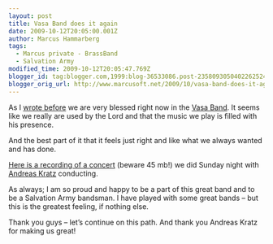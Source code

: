 ```yaml
---
layout: post
title: Vasa Band does it again
date: 2009-10-12T20:05:00.001Z
author: Marcus Hammarberg
tags:
  - Marcus private - BrassBand
  - Salvation Army
modified_time: 2009-10-12T20:05:47.769Z
blogger_id: tag:blogger.com,1999:blog-36533086.post-2358093050402262524
blogger_orig_url: http://www.marcusoft.net/2009/10/vasa-band-does-it-again.html
---
```



As I <a
href="http://www.marcusoft.net/2009/09/vasa-band-and-saturday-night-success.html"
target="_blank">wrote before</a> we are very blessed right now in the
<a href="http://www.vasaband.se" target="_blank">Vasa Band</a>. It seems
like we really are used by the Lord and that the music we play is filled
with his presence.

And the best part of it that it feels just right and like what we always
wanted and has done.

<a href="http://dl.getdropbox.com/u/2408484/VasaBand091011.zip"
target="_blank">Here is a recording of a concert</a> (beware 45 mb!) we
did Sunday night with
<a href="http://www.windcorpbrassband.se/members/andreas_k.html"
target="_blank">Andreas Kratz</a> conducting.

As always; I am so proud and happy to be a part of this great band and
to be a Salvation Army bandsman. I have played with some great bands –
but this is the greatest feeling, if nothing else.

Thank you guys – let’s continue on this path. And thank you Andreas
Kratz for making us great!
